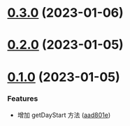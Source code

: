 

# [0.3.0](https://github.com/cumt-robin/vue-pro-components/compare/@vue-pro-components/headless@0.3.0...0.3.0) (2023-01-06)

# [0.2.0](https://github.com/cumt-robin/vue-pro-components/compare/@vue-pro-components/headless@0.2.4...0.2.0) (2023-01-05)

# [0.1.0](https://github.com/cumt-robin/vue-pro-components/compare/@vue-pro-components/headless@0.2.2...0.1.0) (2023-01-05)


### Features

* 增加 getDayStart 方法 ([aad801e](https://github.com/cumt-robin/vue-pro-components/commit/aad801e0ded22c78543cefb0529023c4419e3c3c))